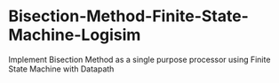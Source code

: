 # Bisection-Method-Finite-State-Machine-Logisim
Implement Bisection Method as a single purpose processor using Finite State Machine with Datapath
